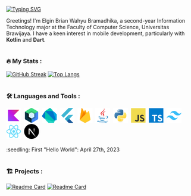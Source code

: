 [![Typing SVG](https://readme-typing-svg.demolab.com?font=Fira+Code&weight=500&size=24&duration=2500&pause=1500&color=fe019a&background=FFFBE800&vCenter=true&random=false&width=500&height=50&lines=こんにちは、みんな！✨;Aspiring+Mobile+Developer!🚀;Kotlin++•++Jetpack+Compose++•++Flutter)](https://git.io/typing-svg) 

Greetings! I'm Elgin Brian Wahyu Bramadhika, a second-year Information Technology major at the Faculty of Computer Science, Universitas Brawijaya. I have a keen interest in mobile development, particularly with **Kotlin** and **Dart**.

#
### :fire: My Stats :
[![GitHub Streak](http://github-readme-streak-stats.herokuapp.com?user=elginbrian&theme=radical)](https://git.io/streak-stats)
[![Top Langs](https://github-readme-stats.vercel.app/api/top-langs/?username=elginbrian&layout=compact&theme=radical)](https://github.com/anuraghazra/github-readme-stats)
#
### :hammer_and_wrench: Languages and Tools :
<div>
  <img src="https://github.com/devicons/devicon/blob/master/icons/kotlin/kotlin-original.svg" title="Kotlin" alt="Kotlin" width="40" height="40"/>&nbsp;
  <img src="https://github.com/devicons/devicon/blob/master/icons/jetpackcompose/jetpackcompose-original.svg" title="Compose" alt="Compose" width="40" height="40"/>&nbsp;
  <img src="https://github.com/devicons/devicon/blob/master/icons/dart/dart-original.svg" title="Dart" alt="Dart" width="40" height="40"/>&nbsp;
  <img src="https://github.com/devicons/devicon/blob/master/icons/flutter/flutter-original.svg" title="Flutter" alt="Flutter" width="40" height="40"/>&nbsp;
  <img src="https://github.com/devicons/devicon/blob/master/icons/firebase/firebase-original.svg" title="Firebase" alt="Firebase" width="40" height="40"/>&nbsp;
  <img src="https://github.com/devicons/devicon/blob/master/icons/java/java-original.svg" title="Java" alt="Java" width="40" height="40"/>&nbsp;
   <img src="https://github.com/devicons/devicon/blob/master/icons/python/python-original.svg" title="Phyton" alt="Phyton" width="40" height="40"/>&nbsp;
  <img src="https://github.com/devicons/devicon/blob/master/icons/javascript/javascript-original.svg" title="JavaScript" alt="JavaScript" width="40" height="40"/>&nbsp;
  <img src="https://github.com/devicons/devicon/blob/master/icons/typescript/typescript-original.svg" title="TypeScript" alt="TypeScript" width="40" height="40"/>&nbsp;
  <img src="https://github.com/devicons/devicon/blob/master/icons/tailwindcss/tailwindcss-original.svg" title="TailWind" alt="TailWind" width="40" height="40"/>&nbsp;
  <img src="https://github.com/devicons/devicon/blob/master/icons/react/react-original.svg" title="React" alt="React" width="40" height="40"/>&nbsp;
  <img src="https://github.com/devicons/devicon/blob/master/icons/nextjs/nextjs-original.svg" title="Next" alt="Next" width="40" height="40"/>&nbsp;
</div> <br/>
:seedling: First "Hello World": April 27th, 2023

#

### 🏗️ Projects :
[![Readme Card](https://github-readme-stats.vercel.app/api/pin/?username=elginbrian&repo=COMPFEST16-SEA-SALON&theme=radical)](https://github.com/elginbrian/COMPFEST16-SEA-SALON)
[![Readme Card](https://github-readme-stats.vercel.app/api/pin/?username=5bounties&repo=5bounties-Trufriend-FE&theme=radical)](https://github.com/5bounties/5bounties-Trufriend-FE)

